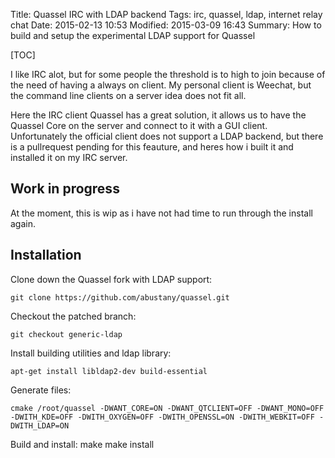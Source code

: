Title: Quassel IRC with LDAP backend
Tags: irc, quassel, ldap, internet relay chat
Date: 2015-02-13 10:53
Modified: 2015-03-09 16:43
Summary: How to build and setup the experimental LDAP support for Quassel

[TOC]

I like IRC alot, but for some people the threshold is to high to join because of the need of having a always on client. My personal client is Weechat, but the command line clients on a server idea does not fit all.

Here the IRC client Quassel has a great solution, it allows us to have the Quassel Core on the server and connect to it with a GUI client. Unfortunately the official client does not support a LDAP backend, but there is a pullrequest pending for this feauture, and heres how i built it and installed it on my IRC server.

## Work in progress
At the moment, this is wip as i have not had time to run through the install again.

## Installation

Clone down the Quassel fork with LDAP support:

    git clone https://github.com/abustany/quassel.git

Checkout the patched branch:

    git checkout generic-ldap

Install building utilities and ldap library:

    apt-get install libldap2-dev build-essential

Generate files:

    cmake /root/quassel -DWANT_CORE=ON -DWANT_QTCLIENT=OFF -DWANT_MONO=OFF -DWITH_KDE=OFF -DWITH_OXYGEN=OFF -DWITH_OPENSSL=ON -DWITH_WEBKIT=OFF -DWITH_LDAP=ON

Build and install:
    make
    make install
